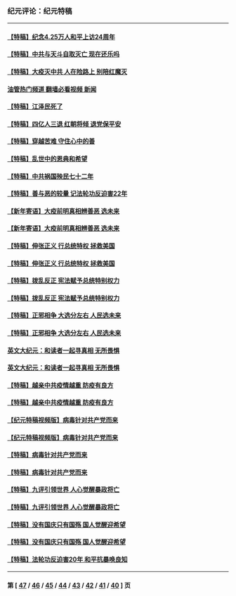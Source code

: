 ### 纪元评论：纪元特稿
---
#### [【特稿】纪念4.25万人和平上访24周年](../../pages/nsc424/n13980883.md?04280330) 
#### [【特稿】中共与天斗自取灭亡 现在还乐吗](../../pages/nsc424/n13897482.md?04280330) 
#### [【特稿】大疫灭中共 人在险路上 别陪红魔灭](../../pages/nsc424/n13890697.md?04280330) 
#### [油管热门频道 翻墙必看视频 新闻](ok?04280330)
#### [【特稿】江泽民死了](../../pages/nsc424/n13876300.md?04280330) 
#### [【特稿】四亿人三退 红朝将倾 退党保平安](../../pages/nsc424/n13794378.md?04280330) 
#### [【特稿】穿越苦难 守住心中的善](../../pages/nsc424/n13784979.md?04280330) 
#### [【特稿】乱世中的恩典和希望](../../pages/nsc424/n13734687.md?04280330) 
#### [【特稿】中共祸国殃民七十二年](../../pages/nsc424/n13272607.md?04280330) 
#### [【特稿】善与恶的较量 记法轮功反迫害22年](../../pages/nsc424/n13086597.md?04280330) 
#### [【新年寄语】大疫前明真相辨善恶 选未来](../../pages/nsc424/n12660855.md?04280330) 
#### [【新年寄语】大疫前明真相辨善恶 选未来](../../pages/nsc424/n12660855.md?04280330) 
#### [【特稿】伸张正义 行总统特权 拯救美国](../../pages/nsc424/n12616806.md?04280330) 
#### [【特稿】伸张正义 行总统特权 拯救美国](../../pages/nsc424/n12616806.md?04280330) 
#### [【特稿】拨乱反正 宪法赋予总统特别权力](../../pages/nsc424/n12598306.md?04280330) 
#### [【特稿】拨乱反正 宪法赋予总统特别权力](../../pages/nsc424/n12598306.md?04280330) 
#### [【特稿】正邪相争 大选分左右 人民选未来](../../pages/nsc424/n12545208.md?04280330) 
#### [【特稿】正邪相争 大选分左右 人民选未来](../../pages/nsc424/n12545208.md?04280330) 
#### [英文大纪元：和读者一起寻真相 无所畏惧](../../pages/nsc424/n12542027.md?04280330) 
#### [英文大纪元：和读者一起寻真相 无所畏惧](../../pages/nsc424/n12542027.md?04280330) 
#### [【特稿】越亲中共疫情越重 防疫有良方](../../pages/nsc424/n12042989.md?04280330) 
#### [【特稿】越亲中共疫情越重 防疫有良方](../../pages/nsc424/n12042989.md?04280330) 
#### [【纪元特稿视频版】病毒针对共产党而来](../../pages/nsc424/n11977328.md?04280330) 
#### [【纪元特稿视频版】病毒针对共产党而来](../../pages/nsc424/n11977328.md?04280330) 
#### [【特稿】病毒针对共产党而来](../../pages/nsc424/n11928818.md?04280330) 
#### [【特稿】病毒针对共产党而来](../../pages/nsc424/n11928818.md?04280330) 
#### [【特稿】九评引领世界 人心觉醒暴政将亡](../../pages/nsc424/n11660496.md?04280330) 
#### [【特稿】九评引领世界 人心觉醒暴政将亡](../../pages/nsc424/n11660496.md?04280330) 
#### [【特稿】没有国庆只有国殇 国人觉醒迎希望](../../pages/nsc424/n11549354.md?04280330) 
#### [【特稿】没有国庆只有国殇 国人觉醒迎希望](../../pages/nsc424/n11549354.md?04280330) 
#### [【特稿】法轮功反迫害20年 和平抗暴唤良知](../../pages/nsc424/n11389135.md?04280330) 

---
#### 第 [ [47](./47.md?04280330) / [46](./46.md?04280330) / [45](./45.md?04280330) / [44](./44.md?04280330) / [43](./43.md?04280330) / [42](./42.md?04280330) / [41](./41.md?04280330) / [40](./40.md?04280330) ] 页
